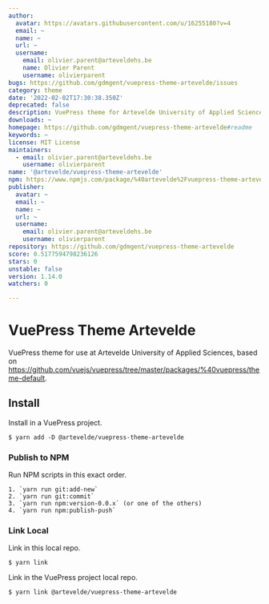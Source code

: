 ```yaml
---
author:
  avatar: https://avatars.githubusercontent.com/u/16255180?v=4
  email: ~
  name: ~
  url: ~
  username:
    email: olivier.parent@arteveldehs.be
    name: Olivier Parent
    username: olivierparent
bugs: https://github.com/gdmgent/vuepress-theme-artevelde/issues
category: theme
date: '2022-02-02T17:30:38.350Z'
deprecated: false
description: VuePress theme for Artevelde University of Applied Sciences.
downloads: ~
homepage: https://github.com/gdmgent/vuepress-theme-artevelde#readme
keywords: ~
license: MIT License
maintainers:
  - email: olivier.parent@arteveldehs.be
    username: olivierparent
name: '@artevelde/vuepress-theme-artevelde'
npm: https://www.npmjs.com/package/%40artevelde%2Fvuepress-theme-artevelde
publisher:
  avatar: ~
  email: ~
  name: ~
  url: ~
  username:
    email: olivier.parent@arteveldehs.be
    username: olivierparent
repository: https://github.com/gdmgent/vuepress-theme-artevelde
score: 0.5177594798236126
stars: 0
unstable: false
version: 1.14.0
watchers: 0

---
```


# VuePress Theme Artevelde

VuePress theme for use at Artevelde University of Applied Sciences, based on https://github.com/vuejs/vuepress/tree/master/packages/%40vuepress/theme-default.

## Install

Install in a VuePress project.

    $ yarn add -D @artevelde/vuepress-theme-artevelde

### Publish to NPM

Run NPM scripts in this exact order.

    1. `yarn run git:add-new`
    2. `yarn run git:commit`
    3. `yarn run npm:version-0.0.x` (or one of the others)
    4. `yarn run npm:publish-push`

### Link Local

Link in this local repo.

    $ yarn link

Link in the VuePress project local repo.

    $ yarn link @artevelde/vuepress-theme-artevelde
